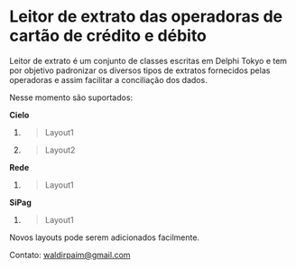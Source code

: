 ﻿# Leitor de extrato das operadoras de cartão de crédito e débito

Leitor de extrato é um conjunto de classes escritas em Delphi Tokyo e tem por objetivo padronizar os diversos tipos de extratos fornecidos pelas operadoras e assim facilitar a conciliação dos dados.

Nesse momento são suportados:

**Cielo**

 1. >Layout1
 2. >Layout2
				
**Rede**

 1. >Layout1

**SiPag**

 1. >Layout1

Novos layouts pode serem adicionados facilmente.

Contato:
waldirpaim@gmail.com
